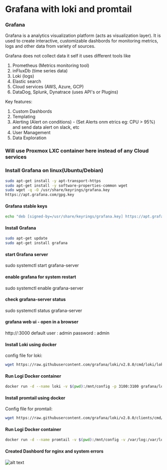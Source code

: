 # Grafana with loki and promtail

### Grafana

Grafana is a analytics visualization platform (acts as visualization layer). It is used to create interactive, customizable dashbords for monitoring metrics, logs and other data from variety of sources.

Grafana does not collect data it self it uses different tools like

1. Prometheus (Metrics monitoring tool)
2. inFluxDb (time series data)
3. Loki (logs)
4. Elastic search
5. Cloud services (AWS, Azure, GCP)
6. DataDog, Splunk, Dynatrace (uses API's or Plugins)

Key features:

1. Custom Dashbords
2. Templating
3. Alerting (Alert on conditions) - (Set Alerts onm etrics eg: CPU > 95%) and send data alert on slack, etc
4. User Management
5. Data Exploration

### Will use Proxmox LXC container here instead of any Cloud services

### Install Grafana on linux(Ubuntu/Debian)

```bash
sudo apt-get install -y apt-transport-https
sudo apt-get install -y software-properties-common wget
sudo wget -q -O /usr/share/keyrings/grafana.key
https://apt.grafana.com/gpg.key
```

#### Grafana stable keys

```bash
echo "deb [signed-by=/usr/share/keyrings/grafana.key] https://apt.grafana.com stable main" | sudo tee -a /etc/apt/sources.list.d/grafana.list
```

#### Install Grafana

```bash
sudo apt-get update
sudo apt-get install grafana
```

#### start Grafana server

sudo systemctl start grafana-server

#### enable grafana for system restart

sudo systemctl enable grafana-server

#### check grafana-server status

sudo systemctl status grafana-server

#### grafana web ui - open in a browser

http://<you-ip>:3000
default user : admin
password : admin

#### Install Loki using docker

config file for loki:

```bash
wget https://raw.githubusercontent.com/grafana/loki/v2.8.0/cmd/loki/loki-local-config.yaml -O loki-config.yaml
```

#### Run Logi Docker container

```bash
docker run -d --name loki -v $(pwd):/mnt/config -p 3100:3100 grafana/loki:2.8.0 --config.file=/mnt/config/loki-config.yaml
```

#### Install promtail using docker

Config file for promtail:

```bash
wget https://raw.githubusercontent.com/grafana/loki/v2.8.0/clients/cmd/promtail/promtail-docker-config.yaml -O promtail-config.yaml
```

#### Run Logi Docker container

```bash
docker run -d --name promtail -v $(pwd):/mnt/config -v /var/log:/var/log --link loki grafana/promtail:2.8.0 --config.file=/mnt/config/promtail-config.yaml
```

#### Created Dashbord for nginx and system errors

![alt text](<Screenshot 2025-05-14 at 7.04.39 PM.png>)
